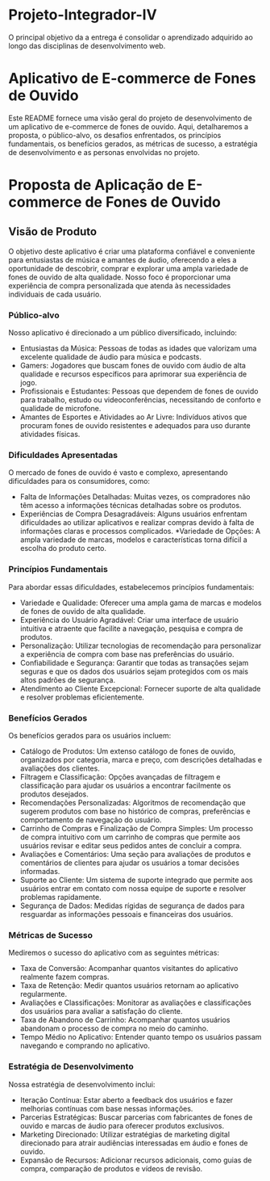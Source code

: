 # Projeto-Integrador-IV
O principal objetivo da a entrega é consolidar o aprendizado adquirido ao longo das disciplinas de desenvolvimento web.

# Aplicativo de E-commerce de Fones de Ouvido
Este README fornece uma visão geral do projeto de desenvolvimento de um aplicativo de e-commerce de fones de ouvido. Aqui, detalharemos a proposta, o público-alvo, os desafios enfrentados, os princípios fundamentais, os benefícios gerados, as métricas de sucesso, a estratégia de desenvolvimento e as personas envolvidas no projeto.

# Proposta de Aplicação de E-commerce de Fones de Ouvido
## Visão de Produto
O objetivo deste aplicativo é criar uma plataforma confiável e conveniente para entusiastas de música e amantes de áudio, oferecendo a eles a oportunidade de descobrir, comprar e explorar uma ampla variedade de fones de ouvido de alta qualidade. Nosso foco é proporcionar uma experiência de compra personalizada que atenda às necessidades individuais de cada usuário.

### Público-alvo
Nosso aplicativo é direcionado a um público diversificado, incluindo:
* Entusiastas da Música: Pessoas de todas as idades que valorizam uma excelente qualidade de áudio para música e podcasts.
* Gamers: Jogadores que buscam fones de ouvido com áudio de alta qualidade e recursos específicos para aprimorar sua experiência de jogo.
* Profissionais e Estudantes: Pessoas que dependem de fones de ouvido para trabalho, estudo ou videoconferências, necessitando de conforto e qualidade de microfone.
* Amantes de Esportes e Atividades ao Ar Livre: Indivíduos ativos que procuram fones de ouvido resistentes e adequados para uso durante atividades físicas.

### Dificuldades Apresentadas
O mercado de fones de ouvido é vasto e complexo, apresentando dificuldades para os consumidores, como:
* Falta de Informações Detalhadas: Muitas vezes, os compradores não têm acesso a informações técnicas detalhadas sobre os produtos.
* Experiências de Compra Desagradáveis: Alguns usuários enfrentam dificuldades ao utilizar aplicativos e realizar compras devido à falta de informações claras e processos complicados.
*Variedade de Opções: A ampla variedade de marcas, modelos e características torna difícil a escolha do produto certo.

### Princípios Fundamentais
Para abordar essas dificuldades, estabelecemos princípios fundamentais:
* Variedade e Qualidade: Oferecer uma ampla gama de marcas e modelos de fones de ouvido de alta qualidade.
* Experiência do Usuário Agradável: Criar uma interface de usuário intuitiva e atraente que facilite a navegação, pesquisa e compra de produtos.
* Personalização: Utilizar tecnologias de recomendação para personalizar a experiência de compra com base nas preferências do usuário.
* Confiabilidade e Segurança: Garantir que todas as transações sejam seguras e que os dados dos usuários sejam protegidos com os mais altos padrões de segurança.
* Atendimento ao Cliente Excepcional: Fornecer suporte de alta qualidade e resolver problemas eficientemente.

### Benefícios Gerados
Os benefícios gerados para os usuários incluem:
* Catálogo de Produtos: Um extenso catálogo de fones de ouvido, organizados por categoria, marca e preço, com descrições detalhadas e avaliações dos clientes.
* Filtragem e Classificação: Opções avançadas de filtragem e classificação para ajudar os usuários a encontrar facilmente os produtos desejados.
* Recomendações Personalizadas: Algoritmos de recomendação que sugerem produtos com base no histórico de compras, preferências e comportamento de navegação do usuário.
* Carrinho de Compras e Finalização de Compra Simples: Um processo de compra intuitivo com um carrinho de compras que permite aos usuários revisar e editar seus pedidos antes de concluir a compra.
* Avaliações e Comentários: Uma seção para avaliações de produtos e comentários de clientes para ajudar os usuários a tomar decisões informadas.
* Suporte ao Cliente: Um sistema de suporte integrado que permite aos usuários entrar em contato com nossa equipe de suporte e resolver problemas rapidamente.
* Segurança de Dados: Medidas rígidas de segurança de dados para resguardar as informações pessoais e financeiras dos usuários.

### Métricas de Sucesso
Mediremos o sucesso do aplicativo com as seguintes métricas:
* Taxa de Conversão: Acompanhar quantos visitantes do aplicativo realmente fazem compras.
* Taxa de Retenção: Medir quantos usuários retornam ao aplicativo regularmente.
* Avaliações e Classificações: Monitorar as avaliações e classificações dos usuários para avaliar a satisfação do cliente.
* Taxa de Abandono de Carrinho: Acompanhar quantos usuários abandonam o processo de compra no meio do caminho.
* Tempo Médio no Aplicativo: Entender quanto tempo os usuários passam navegando e comprando no aplicativo.

### Estratégia de Desenvolvimento
Nossa estratégia de desenvolvimento inclui:
* Iteração Contínua: Estar aberto a feedback dos usuários e fazer melhorias contínuas com base nessas informações.
* Parcerias Estratégicas: Buscar parcerias com fabricantes de fones de ouvido e marcas de áudio para oferecer produtos exclusivos.
* Marketing Direcionado: Utilizar estratégias de marketing digital direcionado para atrair audiências interessadas em áudio e fones de ouvido.
* Expansão de Recursos: Adicionar recursos adicionais, como guias de compra, comparação de produtos e vídeos de revisão.
